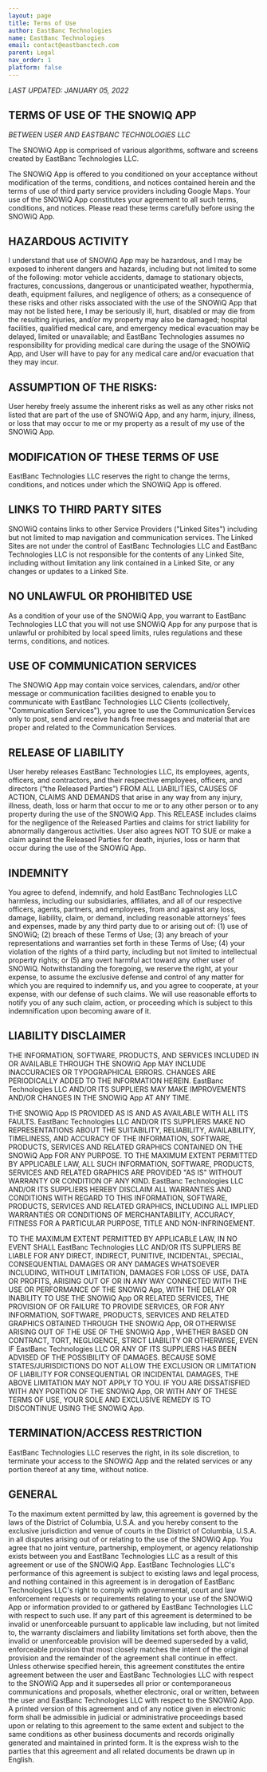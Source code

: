 ```yaml
---
layout: page
title: Terms of Use
author: EastBanc Technologies
name: EastBanc Technologies
email: contact@eastbanctech.com
parent: Legal
nav_order: 1
platform: false
---
```

<section id="SnowIQ-terms-of-use" markdown="1">

_LAST UPDATED: JANUARY 05, 2022_ 

# **TERMS OF USE OF THE SNOWIQ APP** 

_BETWEEN USER AND EASTBANC TECHNOLOGIES LLC_

The SNOWiQ App is comprised of various algorithms, software and screens created by EastBanc Technologies LLC. 

The SNOWiQ App is offered to you conditioned on your acceptance without modification of the terms, conditions, and notices contained herein and the terms of use of third party service providers including Google Maps.  Your use of the SNOWiQ App constitutes your agreement to all such terms, conditions, and notices.  Please read these terms carefully before using the SNOWiQ App. 

</section>

<section id="hazardous-activity" markdown="1">

# **HAZARDOUS ACTIVITY**

I understand that use of SNOWiQ App may be hazardous, and I may be exposed to inherent dangers and hazards, including but not limited to some of the following: motor vehicle accidents, damage to stationary objects, fractures, concussions, dangerous or unanticipated weather, hypothermia, death, equipment failures, and negligence of others; as a consequence of these risks and other risks associated with the use of the SNOWiQ App that may not be listed here, I may be seriously ill, hurt, disabled or may die from the resulting injuries, and/or my property may also be damaged; hospital facilities, qualified medical care, and emergency medical evacuation may be delayed, limited or unavailable; and EastBanc Technologies assumes no responsibility for providing medical care during the usage of the SNOWiQ App, and User will have to pay for any medical care and/or evacuation that they may incur. 

</section>

<section id="assumptions-of-the-risks" markdown="1">

# **ASSUMPTION OF THE RISKS:**  

User hereby freely assume the inherent risks as well as any other risks not listed that are part of the use of SNOWiQ App, and any harm, injury, illness, or loss that may occur to me or my property as a result of my use of the SNOWiQ App. 

</section>

<section id="modification-of-these-terms-of-use" markdown="1">

# **MODIFICATION OF THESE TERMS OF USE** 

EastBanc Technologies LLC reserves the right to change the terms, conditions, and notices under which the SNOWiQ App is offered. 

</section>

<section id="links-to-third-party-sites" markdown="1">

# **LINKS TO THIRD PARTY SITES** 

SNOWiQ contains links to other Service Providers ("Linked Sites") including but not limited to map navigation and communication services.  The Linked Sites are not under the control of EastBanc Technologies LLC and EastBanc Technologies LLC is not responsible for the contents of any Linked Site, including without limitation any link contained in a Linked Site, or any changes or updates to a Linked Site. 

</section>

<section id="no-unlawful-or-prohibited-use" markdown="1">

# **NO UNLAWFUL OR PROHIBITED USE** 

As a condition of your use of the SNOWiQ App, you warrant to EastBanc Technologies LLC that you will not use SNOWiQ App for any purpose that is unlawful or prohibited by local speed limits, rules regulations and these terms, conditions, and notices. 

</section>

<section id="use-of-communication-services" markdown="1">

# **USE OF COMMUNICATION SERVICES**

The SNOWiQ App may contain voice services, calendars, and/or other message or communication facilities designed to enable you to communicate with EastBanc Technologies LLC Clients (collectively, "Communication Services"), you agree to use the Communication Services only to post, send and receive hands free messages and material that are proper and related to the Communication Services.

</section>

<section id="release-of-liability" markdown="1">

# **RELEASE OF LIABILITY** 

User hereby releases EastBanc Technologies LLC, its employees, agents, officers, and contractors, and their respective employees, officers, and directors (“the Released Parties”) FROM ALL LIABILITIES, CAUSES OF ACTION, CLAIMS AND DEMANDS that arise in any way from any injury, illness, death, loss or harm that occur to me or to any other person or to any property during the use of the SNOWiQ App. This RELEASE includes claims for the negligence of the Released Parties and claims for strict liability for abnormally dangerous activities.  User also agrees NOT TO SUE or make a claim against the Released Parties for death, injuries, loss or harm that occur during the use of the SNOWiQ App. 

</section>

<section id="indemnity" markdown="1">

# **INDEMNITY** 

You agree to defend, indemnify, and hold EastBanc Technologies LLC harmless, including our subsidiaries, affiliates, and all of our respective officers, agents, partners, and employees, from and against any loss, damage, liability, claim, or demand, including reasonable attorneys’ fees and expenses, made by any third party due to or arising out of: (1) use of SNOWiQ; (2) breach of these Terms of Use; (3) any breach of your representations and warranties set forth in these Terms of Use; (4) your violation of the rights of a third party, including but not limited to intellectual property rights; or (5) any overt harmful act toward any other user of SNOWiQ.  Notwithstanding the foregoing, we reserve the right, at your expense, to assume the exclusive defense and control of any matter for which you are required to indemnify us, and you agree to cooperate, at your expense, with our defense of such claims.  We will use reasonable efforts to notify you of any such claim, action, or proceeding which is subject to this indemnification upon becoming aware of it. 

 </section>

<section id="liability-disclaimer" markdown="1">

# **LIABILITY DISCLAIMER** 

THE INFORMATION, SOFTWARE, PRODUCTS, AND SERVICES INCLUDED IN OR AVAILABLE THROUGH THE SNOWiQ App MAY INCLUDE INACCURACIES OR TYPOGRAPHICAL ERRORS.  CHANGES ARE PERIODICALLY ADDED TO THE INFORMATION HEREIN.  EastBanc Technologies LLC AND/OR ITS SUPPLIERS MAY MAKE IMPROVEMENTS AND/OR CHANGES IN THE SNOWiQ App AT ANY TIME.   

THE SNOWiQ App IS PROVIDED AS IS AND AS AVAILABLE WITH ALL ITS FAULTS.  EastBanc Technologies LLC AND/OR ITS SUPPLIERS MAKE NO REPRESENTATIONS ABOUT THE SUITABILITY, RELIABILITY, AVAILABILITY, TIMELINESS, AND ACCURACY OF THE INFORMATION, SOFTWARE, PRODUCTS, SERVICES AND RELATED GRAPHICS CONTAINED ON THE SNOWiQ App FOR ANY PURPOSE. TO THE MAXIMUM EXTENT PERMITTED BY APPLICABLE LAW, ALL SUCH INFORMATION, SOFTWARE, PRODUCTS, SERVICES AND RELATED GRAPHICS ARE PROVIDED "AS IS" WITHOUT WARRANTY OR CONDITION OF ANY KIND.  EastBanc Technologies LLC AND/OR ITS SUPPLIERS HEREBY DISCLAIM ALL WARRANTIES AND CONDITIONS WITH REGARD TO THIS INFORMATION, SOFTWARE, PRODUCTS, SERVICES AND RELATED GRAPHICS, INCLUDING ALL IMPLIED WARRANTIES OR CONDITIONS OF MERCHANTABILITY, ACCURACY, FITNESS FOR A PARTICULAR PURPOSE, TITLE AND NON-INFRINGEMENT. 

TO THE MAXIMUM EXTENT PERMITTED BY APPLICABLE LAW, IN NO EVENT SHALL EastBanc Technologies LLC AND/OR ITS SUPPLIERS BE LIABLE FOR ANY DIRECT, INDIRECT, PUNITIVE, INCIDENTAL, SPECIAL, CONSEQUENTIAL DAMAGES OR ANY DAMAGES WHATSOEVER INCLUDING, WITHOUT LIMITATION, DAMAGES FOR LOSS OF USE, DATA OR PROFITS, ARISING OUT OF OR IN ANY WAY CONNECTED WITH THE USE OR PERFORMANCE OF THE SNOWiQ App, WITH THE DELAY OR INABILITY TO USE THE SNOWiQ App OR RELATED SERVICES, THE PROVISION OF OR FAILURE TO PROVIDE SERVICES, OR FOR ANY INFORMATION, SOFTWARE, PRODUCTS, SERVICES AND RELATED GRAPHICS OBTAINED THROUGH THE SNOWiQ App, OR OTHERWISE ARISING OUT OF THE USE OF THE SNOWiQ App , WHETHER BASED ON CONTRACT, TORT, NEGLIGENCE, STRICT LIABILITY OR OTHERWISE, EVEN IF EastBanc Technologies LLC OR ANY OF ITS SUPPLIERS HAS BEEN ADVISED OF THE POSSIBILITY OF DAMAGES. BECAUSE SOME STATES/JURISDICTIONS DO NOT ALLOW THE EXCLUSION OR LIMITATION OF LIABILITY FOR CONSEQUENTIAL OR INCIDENTAL DAMAGES, THE ABOVE LIMITATION MAY NOT APPLY TO YOU.  IF YOU ARE DISSATISFIED WITH ANY PORTION OF THE SNOWiQ App, OR WITH ANY OF THESE TERMS OF USE, YOUR SOLE AND EXCLUSIVE REMEDY IS TO DISCONTINUE USING THE SNOWiQ App. 

</section>

<section id="termination-access-restriction" markdown="1">

# **TERMINATION/ACCESS RESTRICTION** 

EastBanc Technologies LLC reserves the right, in its sole discretion, to terminate your access to the SNOWiQ App and the related services or any portion thereof at any time, without notice. 

</section>

<section id="general" markdown="1">

# **GENERAL**  

To the maximum extent permitted by law, this agreement is governed by the laws of the District of Columbia, U.S.A. and you hereby consent to the exclusive jurisdiction and venue of courts in the District of Columbia, U.S.A. in all disputes arising out of or relating to the use of the SNOWiQ App.  You agree that no joint venture, partnership, employment, or agency relationship exists between you and EastBanc Technologies LLC as a result of this agreement or use of the SNOWiQ App.  EastBanc Technologies LLC's performance of this agreement is subject to existing laws and legal process, and nothing contained in this agreement is in derogation of EastBanc Technologies LLC's right to comply with governmental, court and law enforcement requests or requirements relating to your use of the SNOWiQ App or information provided to or gathered by EastBanc Technologies LLC with respect to such use.  If any part of this agreement is determined to be invalid or unenforceable pursuant to applicable law including, but not limited to, the warranty disclaimers and liability limitations set forth above, then the invalid or unenforceable provision will be deemed superseded by a valid, enforceable provision that most closely matches the intent of the original provision and the remainder of the agreement shall continue in effect.  Unless otherwise specified herein, this agreement constitutes the entire agreement between the user and EastBanc Technologies LLC with respect to the SNOWiQ App and it supersedes all prior or contemporaneous communications and proposals, whether electronic, oral or written, between the user and EastBanc Technologies LLC with respect to the SNOWiQ App. A printed version of this agreement and of any notice given in electronic form shall be admissible in judicial or administrative proceedings based upon or relating to this agreement to the same extent and subject to the same conditions as other business documents and records originally generated and maintained in printed form.  It is the express wish to the parties that this agreement and all related documents be drawn up in English. 

</section>

